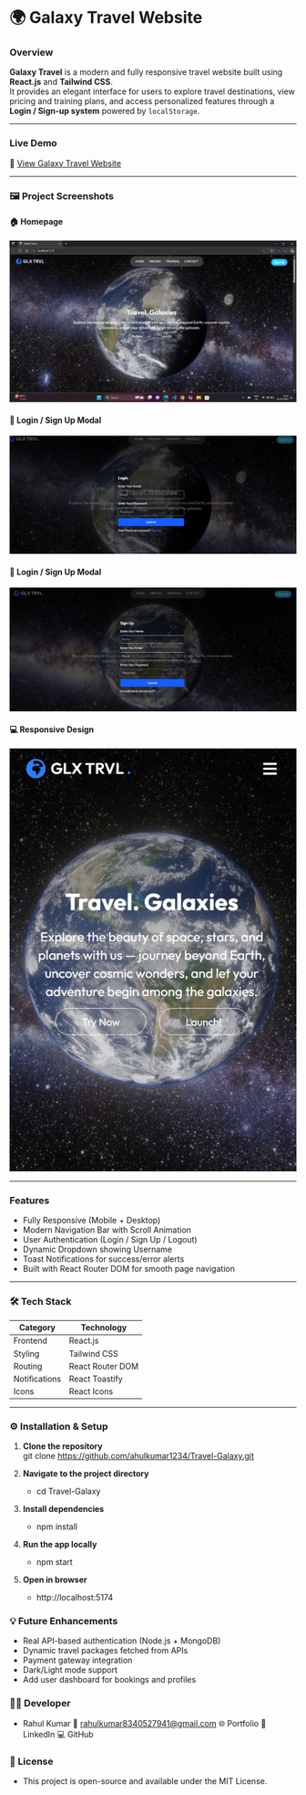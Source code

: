 # 🌍 Galaxy Travel Website

###  Overview  
**Galaxy Travel** is a modern and fully responsive travel website built using **React.js** and **Tailwind CSS**.  
It provides an elegant interface for users to explore travel destinations, view pricing and training plans, and access personalized features through a **Login / Sign-up system** powered by `localStorage`.

---

###  Live Demo  
🔗 [View Galaxy Travel Website](travel-galaxy.vercel.app)

---

### 🖼️ Project Screenshots  

#### 🏠 Homepage  
![Home Page](public/Screenshots/home.png)

#### 🔐 Login / Sign Up Modal  
![Login Modal](public/Screenshots/Login.jpeg)

#### 🔐 Login / Sign Up Modal  
![Login Modal](public/Screenshots/sing-up.jpeg)

#### 💻 Responsive Design  
![Responsive View](public/Screenshots/Responsive.jpeg)

---

###  Features  
- Fully Responsive (Mobile + Desktop)  
- Modern Navigation Bar with Scroll Animation  
- User Authentication (Login / Sign Up / Logout)  
- Dynamic Dropdown showing Username  
- Toast Notifications for success/error alerts  
- Built with React Router DOM for smooth page navigation  

---

### 🛠️ Tech Stack  
| Category | Technology |
|-----------|-------------|
| Frontend | React.js |
| Styling | Tailwind CSS |
| Routing | React Router DOM |
| Notifications | React Toastify |
| Icons | React Icons |

---

### ⚙️ Installation & Setup  

1. **Clone the repository**  
   git clone https://github.com/ahulkumar1234/Travel-Galaxy.git

2. **Navigate to the project directory**
   - cd Travel-Galaxy
3. **Install dependencies**
   - npm install
4. **Run the app locally**
   - npm start
5. **Open in browser**
   - http://localhost:5174


### 💡 Future Enhancements

- Real API-based authentication (Node.js + MongoDB)
- Dynamic travel packages fetched from APIs
- Payment gateway integration
- Dark/Light mode support
- Add user dashboard for bookings and profiles

### 👨‍💻 Developer

 -  Rahul Kumar
📧 rahulkumar8340527941@gmail.com
🌐 Portfolio
💼 LinkedIn
💻 GitHub

### 🏁 License

- This project is open-source and available under the MIT License.